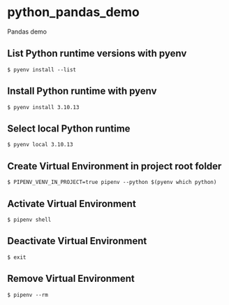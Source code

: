 # python_pandas_demo
Pandas demo

## List Python runtime versions with pyenv

`$ pyenv install --list`

## Install Python runtime with pyenv

`$ pyenv install 3.10.13`

## Select local Python runtime

`$ pyenv local 3.10.13`

## Create Virtual Environment in project root folder

`$ PIPENV_VENV_IN_PROJECT=true pipenv --python $(pyenv which python)`

## Activate Virtual Environment

`$ pipenv shell`

## Deactivate Virtual Environment

`$ exit`

## Remove Virtual Environment

`$ pipenv --rm`
